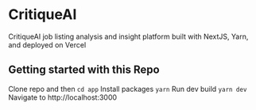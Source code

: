 # CritiqueAI
CritiqueAI job listing analysis and insight platform built with NextJS, Yarn, and deployed on Vercel

## Getting started with this Repo

Clone repo and then `cd app`
Install packages `yarn`
Run dev build `yarn dev`
Navigate to http://localhost:3000
